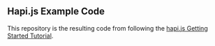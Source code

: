 Hapi.js Example Code
---

This repository is the resulting code from following the [hapi.js Getting Started Tutorial](http://hapijs.com/tutorials).
